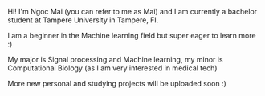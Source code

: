 Hi! I'm Ngoc Mai (you can refer to me as Mai) and I am currently a bachelor student at Tampere University in Tampere, FI. 

I am a beginner in the Machine learning field but super eager to learn more :)

My major is Signal processing and Machine learning, my minor is Computational Biology (as I am very interested in medical tech)

More new personal and studying projects will be uploaded soon :) 
